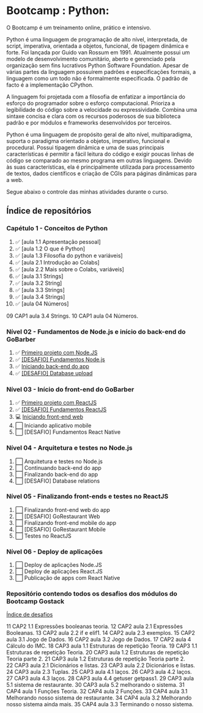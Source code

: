# Bootcamp : Python:

  O Bootcamp é um treinamento online, prático e intensivo.

  Python é uma linguagem de programação de alto nível, interpretada, de script, imperativa, orientada a objetos, funcional, de tipagem dinâmica e forte. Foi lançada por Guido van Rossum em 1991. Atualmente possui um modelo de desenvolvimento comunitário, aberto e gerenciado pela organização sem fins lucrativos Python Software Foundation. Apesar de várias partes da linguagem possuírem padrões e especificações formais, a linguagem como um todo não é formalmente especificada. O padrão de facto é a implementação CPython.

  A linguagem foi projetada com a filosofia de enfatizar a importância do esforço do programador sobre o esforço computacional. Prioriza a legibilidade do código sobre a velocidade ou expressividade. Combina uma sintaxe concisa e clara com os recursos poderosos de sua biblioteca padrão e por módulos e frameworks desenvolvidos por terceiros.

  Python é uma linguagem de propósito geral de alto nível, multiparadigma, suporta o paradigma orientado a objetos, imperativo, funcional e procedural. Possui tipagem dinâmica e uma de suas principais características é permitir a fácil leitura do código e exigir poucas linhas de código se comparado ao mesmo programa em outras linguagens. Devido às suas características, ela é principalmente utilizada para processamento de textos, dados científicos e criação de CGIs para páginas dinâmicas para a web. 

  Segue abaixo o controle das minhas atividades durante o curso.

## Índice de repositórios
### Capétulo 1 - Conceitos de Python
1. :white_check_mark: [aula 1.1 Apresentação pessoal]
2. :white_check_mark: [aula 1.2 O que é Python]
3. :white_check_mark: [aula 1.3 Filosofia do python e variáveis]
4. :white_check_mark: [aula 2.1 Introdução ao Colabs]
5. :white_check_mark: [aula 2.2 Mais sobre o Colabs, variáveis]
6. :white_check_mark: [aula 3.1 Strings]
7. :white_check_mark: [aula 3.2 String]
8. :white_check_mark: [aula 3.3 Strings]
9. :white_check_mark: [aula 3.4 Strings]
10. :white_check_mark: [aula 04 Números]

09 CAP1 aula 3.4 Strings.
10 CAP1 aula 04 Números.

### Nível 02 - Fundamentos de Node.js e início do back-end do GoBarber
1. :white_check_mark: [Primeiro projeto com Node.JS](https://github.com/salescamila/gostack-08.primeiro_projeto_node)
2. :white_check_mark: [\[DESAFIO\] Fundamentos Node.js](https://github.com/salescamila/gostack-09.desafio_05_fundamentos_node)
3. :white_check_mark: [Iniciando back-end do app](https://github.com/salescamila/gostack-10.backend_GoBarber)
4. :white_check_mark: [\[DESAFIO\] Database upload](https://github.com/salescamila/gostack-11.desafio_06_database_upload)

### Nível 03 - Início do front-end do GoBarber
1. :white_check_mark: [Primeiro projeto com ReactJS](https://github.com/salescamila/gostack-12.primeiro_projeto_react)
2. :white_check_mark: [\[DESAFIO\] Fundamentos ReactJS](https://github.com/salescamila/gostack-13.desafio_07_fundamentos_reactjs)
3. :computer: [Iniciando front-end web](https://github.com/salescamila/gostack-14.GoBarber_web) 
4. :white_large_square: Iniciando aplicativo mobile
5. :white_large_square: [DESAFIO] Fundamentos React Native

### Nível 04 - Arquitetura e testes no Node.js
1. :white_large_square: Arquitetura e testes no Node.js
2. :white_large_square: Continuando back-end do app
3. :white_large_square: Finalizando back-end do app
4. :white_large_square: [DESAFIO] Database relations

### Nível 05 - Finalizando front-ends e testes no ReactJS
1. :white_large_square: Finalizando front-end web do app
2. :white_large_square: [DESAFIO] GoRestaurant Web
3. :white_large_square: Finalizando front-end mobile do app
4. :white_large_square: [DESAFIO] GoRestaurant Mobile
5. :white_large_square: Testes no ReactJS

### Nível 06 - Deploy de aplicações
1. :white_large_square: Deploy de aplicações Node.JS
2. :white_large_square: Deploy de aplicações React.JS
3. :white_large_square: Publicação de apps com React Native


### Repositório contendo todos os desafios dos módulos do Bootcamp Gostack
[Índice de desafios](https://github.com/Rocketseat/bootcamp-gostack-desafios)




11 CAP2 1.1 Expressões booleanas teoria.
12 CAP2 aula 2.1 Expressões Booleanas.
13 CAP2 aula 2.2 if e elif1.
14 CAP2 aula 2.3 exemplos.
15 CAP2 aula 3.1 Jogo de Dados.
16 CAP2 aula 3.2 Jogo de Dados.
17 CAP2 aula 4 Cálculo do IMC.
18 CAP3 aula 1.1 Estruturas de repetição Teoria.
19 CAP3 1.1 Estruturas de repetição Teoria.
20 CAP3 aula 1.2 Estruturas de repetição Teoria parte 2.
21 CAP3 aula 1.2 Estruturas de repetição Teoria parte 2.     
22 CAP3 aula 2.1 Dicionários e listas.
23 CAP3 aula 2.2 Dicionários e listas.
24 CAP3 aula 2.3 Tuplas.
25 CAP3 aula 4.1 laços.
26 CAP3 aula 4.2 laços.
27 CAP3 aula 4.3 laços.
28 CAP3 aula 4.4 getuser getpass1.
29 CAP3 aula 5.1 sistema de restaurante.
30 CAP3 aula 5.2 melhorando o sistema.
31 CAP4 aula 1 Funções Teoria.
32 CAP4 aula 2 Funções.
33 CAP4 aula 3.1 Melhorando nosso sistema de restaurante.
34 CAP4 aula 3.2 Melhorando nosso sistema ainda mais.
35 CAP4 aula 3.3 Terminando o nosso sistema. 
